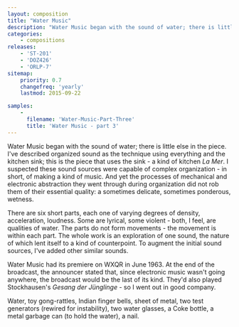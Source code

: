 ```yaml
---
layout: composition
title: "Water Music"
description: "Water Music began with the sound of water; there is little else in the piece. I've described organized sound as the technique using everything and the kitchen sink; this is the piece that uses the sink - a kind of kitchen La Mer"
categories:
    - compositions
releases:
    - 'ST-201'
    - 'DOZ426'
    - 'ORLP-7'
sitemap:
    priority: 0.7
    changefreq: 'yearly'
    lastmod: 2015-09-22

samples:
    - 
      filename: 'Water-Music-Part-Three'
      title: 'Water Music - part 3'
---
```


Water Music began with the sound of water; there is little else in the piece. I've described organized sound as the technique using everything and the kitchen sink; this is the piece that uses the sink - a kind of kitchen *La Mer*. I suspected these sound sources were capable of complex organization - in short, of making a kind of music. And yet the processes of mechanical and electronic abstraction they went through during organization did not rob them of their essential quality: a sometimes delicate, sometimes ponderous, wetness.

There are six short parts, each one of varying degrees of density, acceleration, loudness. Some are lyrical, some violent - both, I feel, are qualities of water. The parts do not form movements - the movement is within each part. The whole work is an exploration of one sound, the nature of which lent itself to a kind of counterpoint. To augment the initial sound sources, I've added other similar sounds.

Water Music had its premiere on WXQR in June 1963. At the end of the broadcast, the announcer stated that, since electronic music wasn't going anywhere, the broadcast would be the last of its kind. They'd also played Stockhausen's *Gesang der Jünglinge* - so I went out in good company.

Water, toy gong-rattles, Indian finger bells, sheet of metal, two test generators (rewired for instability), two water glasses, a Coke bottle, a metal garbage can (to hold the water), a nail.
